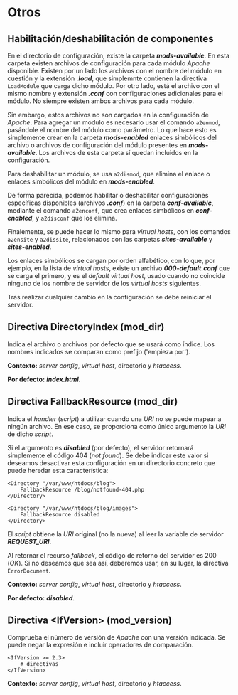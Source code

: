 # Otros

## Habilitación/deshabilitación de componentes

En el directorio de configuración, existe la carpeta ***mods-available***. En esta carpeta existen archivos de configuración para cada módulo *Apache* disponible. Existen por un lado los archivos con el nombre del módulo en cuestión y la extensión ***.load***, que simplemnte contienen la directiva `LoadModule` que carga dicho módulo. Por otro lado, está el archivo con el mismo nombre y extensión ***.conf*** con configuraciones adicionales para el módulo. No siempre existen ambos archivos para cada módulo.

Sin embargo, estos archivos no son cargados en la configuración de *Apache*. Para agregar un módulo es necesario usar el comando `a2enmod`, pasándole el nombre del módulo como parámetro. Lo que hace esto es simplemente crear en la carpeta ***mods-enabled*** enlaces simbólicos del archivo o archivos de configuración del módulo presentes en ***mods-available***. Los archivos de esta carpeta sí quedan incluidos en la configuración.

Para deshabilitar un módulo, se usa `a2dismod`, que elimina el enlace o enlaces simbólicos del módulo en ***mods-enabled***.

De forma parecida, podemos habilitar o deshabilitar configuraciones específicas disponibles (archivos ***.conf***) en la carpeta ***conf-available***, mediante el comando `a2enconf`, que crea enlaces simbólicos en ***conf-enabled***, y `a2disconf` que los elimina.

Finalemente, se puede hacer lo mismo para *virtual hosts*, con los comandos `a2ensite` y `a2dissite`, relacionados con las carpetas ***sites-available*** y ***sites-enabled***.

Los enlaces simbólicos se cargan por orden alfabético, con lo que, por ejemplo, en la lista de *virtual hosts*, existe un archivo ***000-default.conf*** que se carga el primero, y es el *default virtual host*, usado cuando no coincide ninguno de los nombre de servidor de los *virtual hosts* siguientes.

Tras realizar cualquier cambio en la configuración se debe reiniciar el servidor.

## Directiva DirectoryIndex (mod_dir)

Indica el archivo o archivos por defecto que se usará como índice. Los nombres indicados se comparan como prefijo ('empieza por').

**Contexto:** *server config*, *virtual host*, directorio y *htaccess*.

**Por defecto:** ***index.html***.

## Directiva FallbackResource (mod_dir)

Indica el *handler* (*script*) a utilizar cuando una *URI* no se puede mapear a ningún archivo. En ese caso, se proporciona como único argumento la *URI* de dicho *script*.

Si el argumento es ***disabled*** (por defecto), el servidor retornará simplemente el código 404 (*not found*). Se debe indicar este valor si deseamos desactivar esta configuración en un directorio concreto que puede heredar esta característica:

```
<Directory "/var/www/htdocs/blog">
    FallbackResource /blog/notfound-404.php
</Directory>

<Directory "/var/www/htdocs/blog/images">
    FallbackResource disabled
</Directory>
```

El *script* obtiene la *URI* original (no la nueva) al leer la variable de servidor ***REQUEST_URI***.

Al retornar el recurso *fallback*, el código de retorno del servidor es 200 (*OK*). Si no deseamos que sea así, deberemos usar, en su lugar, la directiva `ErrorDocument`.

**Contexto:** *server config*, *virtual host*, directorio y *htaccess*.

**Por defecto:** ***disabled***.

## Directiva \<IfVersion> (mod_version)

Comprueba el número de versión de *Apache* con una versión indicada. Se puede negar la expresión e incluir operadores de comparación.

```
<IfVersion >= 2.3>
    # directivas
</IfVersion>
```

**Contexto:** *server config*, *virtual host*, directorio y *htaccess*.
